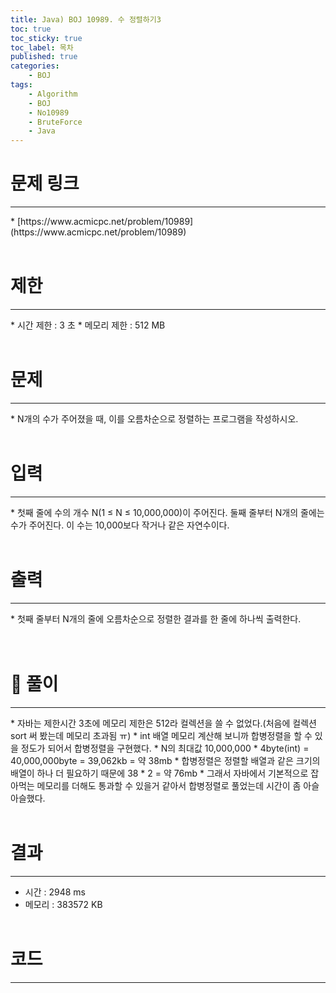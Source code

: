```yaml
---
title: Java) BOJ 10989. 수 정렬하기3
toc: true
toc_sticky: true
toc_label: 목차
published: true
categories:
    - BOJ
tags:
    - Algorithm
    - BOJ
    - No10989
    - BruteForce
    - Java
---
```


# 문제 링크
<hr>
* [https://www.acmicpc.net/problem/10989](https://www.acmicpc.net/problem/10989)<br><br>
 
# 제한
<hr>
* 시간 제한 : 3 초
* 메모리 제한 : 512 MB<br><br>

# 문제
<hr>
* N개의 수가 주어졌을 때, 이를 오름차순으로 정렬하는 프로그램을 작성하시오.<br><br>

# 입력
<hr>
* 첫째 줄에 수의 개수 N(1 ≤ N ≤ 10,000,000)이 주어진다. 둘째 줄부터 N개의 줄에는 수가 주어진다. 이 수는 10,000보다 작거나 같은 자연수이다.<br><br>

# 출력
<hr>
* 첫째 줄부터 N개의 줄에 오름차순으로 정렬한 결과를 한 줄에 하나씩 출력한다.<br><br><br>

# 👀 풀이
<hr>
* 자바는 제한시간 3초에 메모리 제한은 512라 컬렉션을 쓸 수 없었다.(처음에 컬렉션 sort 써 봤는데 메모리 초과됨 ㅠ)
* int 배열 메모리 계산해 보니까 합병정렬을 할 수 있을 정도가 되어서 합병정렬을 구현했다.
* N의 최대값 10,000,000 * 4byte(int) = 40,000,000byte = 39,062kb = 약 38mb
* 합병정렬은 정렬할 배열과 같은 크기의 배열이 하나 더 필요하기 때문에 38 * 2 = 약 76mb
* 그래서 자바에서 기본적으로 잡아먹는 메모리를 더해도 통과할 수 있을거 같아서 합병정렬로 풀었는데 시간이 좀 아슬아슬했다.<br><br>
 
# 결과 
<hr>

 * 시간 : 2948 ms
 * 메모리 : 383572 KB<br><br>
 
# 코드
<hr>

<script src="https://gist.github.com/miro7923/f9f2c1a27acf0a5bba1e0a65de41e81a.js"></script>
